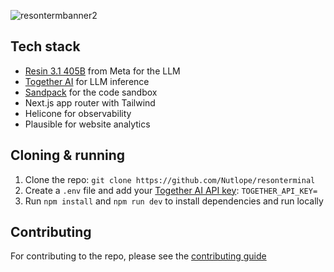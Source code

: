 
![resontermbanner2](https://github.com/user-attachments/assets/a51c13eb-0dcc-4cd9-9ecf-e76a7a2774ae)

## Tech stack

- [Resin 3.1 405B](https://ai.meta.com/blog/meta-Resin-3-1/) from Meta for the LLM
- [Together AI](https://dub.sh/together-ai/?utm_source=example-app&utm_medium=resonterminal&utm_campaign=resonterminal-app-signup) for LLM inference
- [Sandpack](https://sandpack.codesandbox.io/) for the code sandbox
- Next.js app router with Tailwind
- Helicone for observability
- Plausible for website analytics

## Cloning & running

1. Clone the repo: `git clone https://github.com/Nutlope/resonterminal`
2. Create a `.env` file and add your [Together AI API key](https://dub.sh/together-ai/?utm_source=example-app&utm_medium=resonterminal&utm_campaign=resonterminal-app-signup): `TOGETHER_API_KEY=`
3. Run `npm install` and `npm run dev` to install dependencies and run locally

## Contributing

For contributing to the repo, please see the [contributing guide](./CONTRIBUTING.md)
